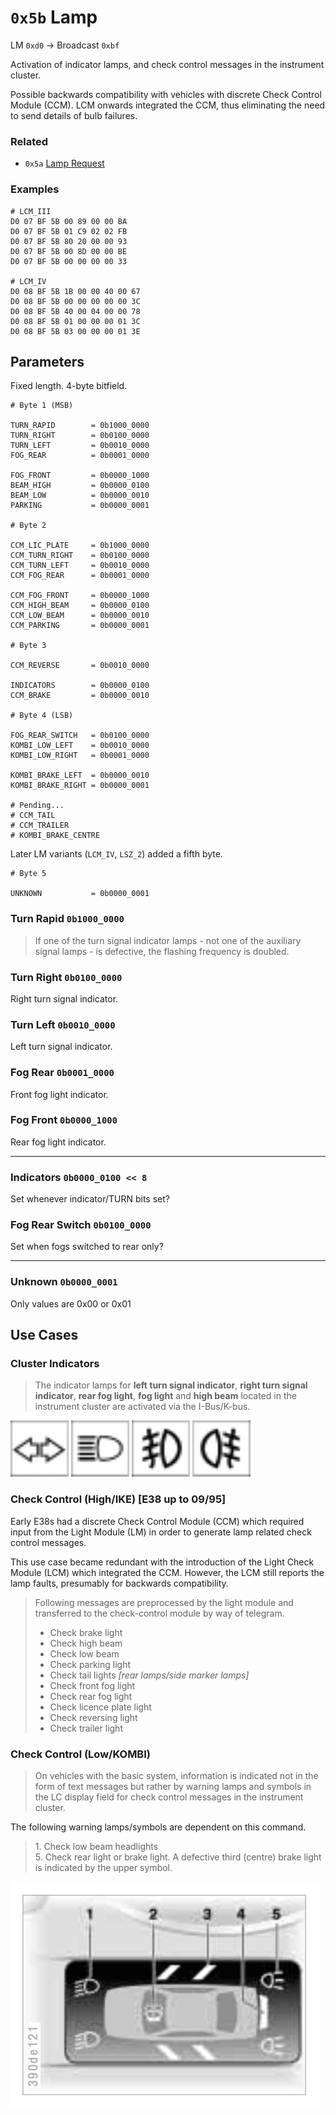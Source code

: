 # `0x5b` Lamp

LM `0xd0` → Broadcast `0xbf`

Activation of indicator lamps, and check control messages in the instrument cluster.

Possible backwards compatibility with vehicles with discrete Check Control Module (CCM). LCM onwards integrated the CCM, thus eliminating the need to send details of bulb failures.

### Related

- `0x5a` [Lamp Request](5a.md)

### Examples
    
    # LCM_III
    D0 07 BF 5B 00 89 00 00 BA
    D0 07 BF 5B 01 C9 02 02 FB
    D0 07 BF 5B 80 20 00 00 93
    D0 07 BF 5B 00 8D 00 00 BE
    D0 07 BF 5B 00 00 00 00 33

    # LCM_IV
    D0 08 BF 5B 1B 00 00 40 00 67
    D0 08 BF 5B 00 00 00 00 00 3C
    D0 08 BF 5B 40 00 04 00 00 78
    D0 08 BF 5B 01 00 00 00 01 3C
    D0 08 BF 5B 03 00 00 00 01 3E

## Parameters

Fixed length. 4-byte bitfield.

    # Byte 1 (MSB)
    
    TURN_RAPID        = 0b1000_0000
    TURN_RIGHT        = 0b0100_0000
    TURN_LEFT         = 0b0010_0000
    FOG_REAR          = 0b0001_0000
    
    FOG_FRONT         = 0b0000_1000
    BEAM_HIGH         = 0b0000_0100
    BEAM_LOW          = 0b0000_0010
    PARKING           = 0b0000_0001
    
    # Byte 2
    
    CCM_LIC_PLATE     = 0b1000_0000
    CCM_TURN_RIGHT    = 0b0100_0000
    CCM_TURN_LEFT     = 0b0010_0000
    CCM_FOG_REAR      = 0b0001_0000
    
    CCM_FOG_FRONT     = 0b0000_1000
    CCM_HIGH_BEAM     = 0b0000_0100
    CCM_LOW_BEAM      = 0b0000_0010
    CCM_PARKING       = 0b0000_0001
    
    # Byte 3
        
    CCM_REVERSE       = 0b0010_0000
    
    INDICATORS        = 0b0000_0100
    CCM_BRAKE         = 0b0000_0010
    
    # Byte 4 (LSB)
    
    FOG_REAR_SWITCH   = 0b0100_0000
    KOMBI_LOW_LEFT    = 0b0010_0000
    KOMBI_LOW_RIGHT   = 0b0001_0000

    KOMBI_BRAKE_LEFT  = 0b0000_0010
    KOMBI_BRAKE_RIGHT = 0b0000_0001
    
    # Pending...
    # CCM_TAIL
    # CCM_TRAILER
    # KOMBI_BRAKE_CENTRE

Later LM variants (`LCM_IV`, `LSZ_2`) added a fifth byte.

    # Byte 5
    
    UNKNOWN           = 0b0000_0001

### Turn Rapid `0b1000_0000`

> If one of the turn signal indicator lamps - not one of the auxiliary signal lamps - is defective, the flashing frequency is doubled.

### Turn Right `0b0100_0000`

Right turn signal indicator.

### Turn Left `0b0010_0000`

Left turn signal indicator.

### Fog Rear `0b0001_0000`

Front fog light indicator.

### Fog Front `0b0000_1000`

Rear fog light indicator.

---

### Indicators `0b0000_0100 << 8`

Set whenever indicator/TURN bits set?

### Fog Rear Switch `0b0100_0000`

Set when fogs switched to rear only?

---

### Unknown `0b0000_0001`

Only values are 0x00 or 0x01

## Use Cases

### Cluster Indicators

> The indicator lamps for **left turn signal indicator**, **right turn signal indicator**, **rear fog light**, **fog light** and **high beam** located in the instrument cluster are activated via the I-Bus/K-bus.

![Left/Right Turn Signal Indicator Lamp](5b/left_right.jpg)
![High Beam Indicator Lamp](5b/high.jpg)
![Front Fog Lamp Indicator Lamp](5b/fog_front.jpg)
![Rear Fog Lamp Indicator Lamp](5b/fog_rear.jpg)

### Check Control (High/IKE) [E38 up to 09/95]

Early E38s had a discrete Check Control Module (CCM) which required input from the Light Module (LM) in order to generate lamp related check control messages. 

This use case became redundant with the introduction of the Light Check Module (LCM) which integrated the CCM. However, the LCM still reports the lamp faults, presumably for backwards compatibility.

> Following messages are preprocessed by the light module and transferred to the check-control module by way of telegram.
>
> - Check brake light  
> - Check high beam  
> - Check low beam  
> - Check parking light  
> - Check tail lights *[rear lamps/side marker lamps]*  
> - Check front fog light  
> - Check rear fog light  
> - Check licence plate light  
> - Check reversing light  
> - Check trailer light

### Check Control (Low/KOMBI)

> On vehicles with the basic system, information is indicated not in the form of text messages but rather by warning lamps and symbols in the LC display field for check control messages in the instrument cluster.

The following warning lamps/symbols are dependent on this command.

> 1\. Check low beam headlights  
> 5\. Check rear light or brake light. A defective third (centre) brake light is indicated by the upper symbol.

![Check Control (KOMBI/Low)](5b/cc_low.jpg)
